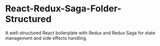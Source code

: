 # React-Redux-Saga-Folder-Structured
A well-structured React boilerplate with Redux and Redux Saga for state management and side effects handling.
